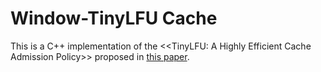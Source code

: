 Window-TinyLFU Cache
====
  
This is a C++ implementation of the <<TinyLFU: A Highly Efficient Cache Admission Policy>> proposed in [this paper](https://arxiv.org/abs/1512.00727).

